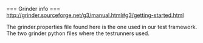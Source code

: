 === Grinder info ===
http://grinder.sourceforge.net/g3/manual.html#g3/getting-started.html

The grinder.properties file found here is the one used in our test framework.
The two grinder python files where the testrunners used.
